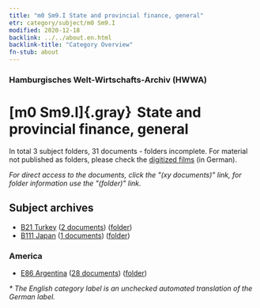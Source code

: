 ```yaml
---
title: "m0 Sm9.I State and provincial finance, general"
etr: category/subject/m0 Sm9.I
modified: 2020-12-18
backlink: ../../about.en.html
backlink-title: "Category Overview"
fn-stub: about
---
```


### Hamburgisches Welt-Wirtschafts-Archiv (HWWA)
# [m0 Sm9.I]{.gray}&#8201; State and provincial finance, general&#160; 





In total 3 subject folders, 31 documents - folders incomplete.
For material not published as folders, please check the [digitized films](/film/h1_sh) (in German).

_For direct access to the documents, click the "(xy documents)" link, for folder information use the "(folder)" link._

## Subject archives


- [B21 Turkey](../../../geo/about.en.html#B21) (<a href="https://dfg-viewer.de/show/?tx_dlf[id]=https://pm20.zbw.eu/mets/sh/1411xx/141111/1449xx/144918/public.mets.en.xml" target="_blank">2 documents</a>) ([folder](http://purl.org/pressemappe20/folder/sh/141111,144918))
- [B111 Japan](../../../geo/about.en.html#B111) (<a href="https://dfg-viewer.de/show/?tx_dlf[id]=https://pm20.zbw.eu/mets/sh/1412xx/141272/1449xx/144918/public.mets.en.xml" target="_blank">1 documents</a>) ([folder](http://purl.org/pressemappe20/folder/sh/141272,144918))

### America

- [E86 Argentina](../../../geo/about.en.html#E86) (<a href="https://dfg-viewer.de/show/?tx_dlf[id]=https://pm20.zbw.eu/mets/sh/1416xx/141692/1449xx/144918/public.mets.en.xml" target="_blank">28 documents</a>) ([folder](http://purl.org/pressemappe20/folder/sh/141692,144918))


_* The English category label is an unchecked automated translation of the German label._

